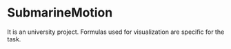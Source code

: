 # SubmarineMotion
It is an university project. Formulas used for visualization are specific for the task. 
